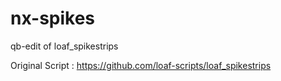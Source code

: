# nx-spikes
 qb-edit of loaf_spikestrips

Original Script : https://github.com/loaf-scripts/loaf_spikestrips
